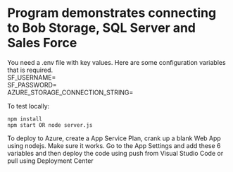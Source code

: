 # Program demonstrates connecting to Bob Storage, SQL Server and Sales Force 


You need a .env file with key values. Here are some configuration variables that is required.
<BR>
SF_USERNAME=<Sales Force User ID><BR>
SF_PASSWORD=<Sales Force password><BR>
AZURE_STORAGE_CONNECTION_STRING=<KEY FROM YOUR BLOB STORAGE>
    
    

To test locally:
    
    npm install
    npm start OR node server.js

To deploy to Azure, create a App Service Plan, crank up a blank Web App using nodejs. Make sure it works.
Go to the App Settings  and add these 6 variables and then deploy the code using push from Visual Studio Code or pull using Deployment Center
